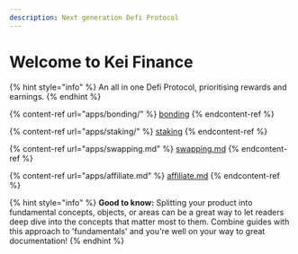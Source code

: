 ```yaml
---
description: Next generation Defi Protocol
---
```


# Welcome to Kei Finance

{% hint style="info" %}
An all in one Defi Protocol, prioritising rewards and earnings.
{% endhint %}



{% content-ref url="apps/bonding/" %}
[bonding](apps/bonding/)
{% endcontent-ref %}

{% content-ref url="apps/staking/" %}
[staking](apps/staking/)
{% endcontent-ref %}

{% content-ref url="apps/swapping.md" %}
[swapping.md](apps/swapping.md)
{% endcontent-ref %}

{% content-ref url="apps/affiliate.md" %}
[affiliate.md](apps/affiliate.md)
{% endcontent-ref %}

{% hint style="info" %}
**Good to know:** Splitting your product into fundamental concepts, objects, or areas can be a great way to let readers deep dive into the concepts that matter most to them. Combine guides with this approach to 'fundamentals' and you're well on your way to great documentation!
{% endhint %}
